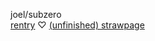 
 joel/subzero  
 [rentry](https://rentry.co/BILLYLOOMlS) ♡ [(unfinished) strawpage](https://joel.straw.page/)
  

